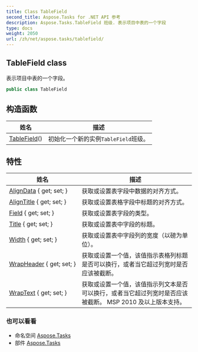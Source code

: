 ```yaml
---
title: Class TableField
second_title: Aspose.Tasks for .NET API 参考
description: Aspose.Tasks.TableField 班级. 表示项目中表的一个字段
type: docs
weight: 2050
url: /zh/net/aspose.tasks/tablefield/
---
```

## TableField class

表示项目中表的一个字段。

```csharp
public class TableField
```

## 构造函数

| 姓名 | 描述 |
| --- | --- |
| [TableField](tablefield/)() | 初始化一个新的实例`TableField`班级。 |

## 特性

| 姓名 | 描述 |
| --- | --- |
| [AlignData](../../aspose.tasks/tablefield/aligndata/) { get; set; } | 获取或设置表字段中数据的对齐方式。 |
| [AlignTitle](../../aspose.tasks/tablefield/aligntitle/) { get; set; } | 获取或设置表格字段中标题的对齐方式。 |
| [Field](../../aspose.tasks/tablefield/field/) { get; set; } | 获取或设置表字段的类型。 |
| [Title](../../aspose.tasks/tablefield/title/) { get; set; } | 获取或设置表中字段的标题。 |
| [Width](../../aspose.tasks/tablefield/width/) { get; set; } | 获取或设置表中字段列的宽度（以磅为单位）。 |
| [WrapHeader](../../aspose.tasks/tablefield/wrapheader/) { get; set; } | 获取或设置一个值，该值指示表格列标题是否可以换行，或者当它超过列宽时是否应该被截断。 |
| [WrapText](../../aspose.tasks/tablefield/wraptext/) { get; set; } | 获取或设置一个值，该值指示列文本是否可以换行，或者当它超过列宽时是否应该被截断。 MSP 2010 及以上版本支持。 |

### 也可以看看

* 命名空间 [Aspose.Tasks](../../aspose.tasks/)
* 部件 [Aspose.Tasks](../../)


